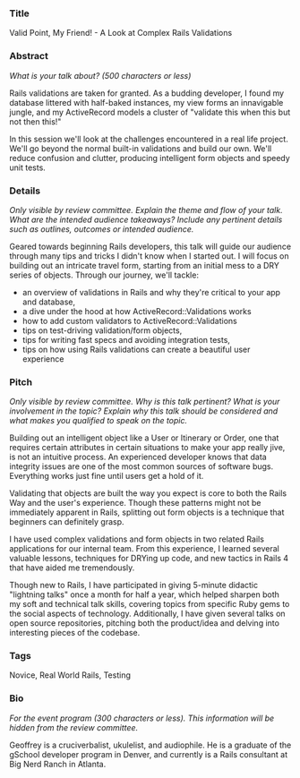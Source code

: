 ### Title

Valid Point, My Friend! - A Look at Complex Rails Validations 

### Abstract

_What is your talk about? (500 characters or less)_

Rails validations are taken for granted. As a budding developer, I found my database littered with half-baked instances, my view forms an innavigable jungle, and my ActiveRecord models a cluster of "validate this when this but not then this!"

In this session we'll look at the challenges encountered in a real life project. We'll go beyond the normal built-in validations and build our own. We'll reduce confusion and clutter, producing intelligent form objects and speedy unit tests.

### Details

_Only visible by review committee._
_Explain the theme and flow of your talk. What are the intended audience takeaways?_
_Include any pertinent details such as outlines, outcomes or intended audience._

Geared towards beginning Rails developers, this talk will guide our audience through many tips and tricks I didn't know when I started out. I will focus on building out an intricate travel form, starting from an initial mess to a DRY series of objects. Through our journey, we'll tackle:

* an overview of validations in Rails and why they're critical to your app and database,
* a dive under the hood at how ActiveRecord::Validations works
* how to add custom validators to ActiveRecord::Validations
* tips on test-driving validation/form objects,
* tips for writing fast specs and avoiding integration tests,
* tips on how using Rails validations can create a beautiful user experience

### Pitch

_Only visible by review committee._
_Why is this talk pertinent? What is your involvement in the topic?_
_Explain why this talk should be considered and what makes you qualified to speak on the topic._

Building out an intelligent object like a User or Itinerary or Order, one that requires certain attributes in certain situations to make your app really jive, is not an intuitive process. An experienced developer knows that data integrity issues are one of the most common sources of software bugs. Everything works just fine until users get a hold of it. 

Validating that objects are built the way you expect is core to both the Rails Way and the user's experience. Though these patterns might not be immediately apparent in Rails, splitting out form objects is a technique that beginners can definitely grasp. 

I have used complex validations and form objects in two related Rails applications for our internal team. From this experience, I learned several valuable lessons, techniques for DRYing up code, and new tactics in Rails 4 that have aided me tremendously.

Though new to Rails, I have participated in giving 5-minute didactic "lightning talks" once a month for half a year, which helped sharpen both my soft and technical talk skills, covering topics from specific Ruby gems to the social aspects of technology. Additionally, I have given several talks on open source repositories, pitching both the product/idea and delving into interesting pieces of the codebase.



### Tags

Novice, Real World Rails, Testing

### Bio

_For the event program (300 characters or less)._
_This information will be hidden from the review committee._

Geoffrey is a cruciverbalist, ukulelist, and audiophile. He is a graduate of the gSchool developer program in Denver, and currently is a Rails consultant at Big Nerd Ranch in Atlanta. 
